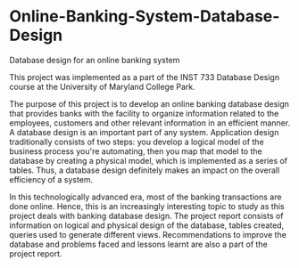 # Online-Banking-System-Database-Design
Database design for an online banking system

This project was implemented as a part of the INST 733 Database Design course at the University of Maryland College Park.

The purpose of this project is to develop an online banking database design that provides banks with the facility to organize information related to the employees, customers and other relevant information in an efficient manner. A database design is an important part of any system. Application design traditionally consists of two steps: you develop a logical model of the business process you're automating, then you map that model to the database by creating a physical model, which is implemented as a series of tables. Thus, a database design definitely makes an impact on the overall efficiency of a system.

In this technologically advanced era, most of the banking transactions are done online. Hence, this is an increasingly interesting topic to study as this project deals with banking database design. The project report consists of information on logical and physical design of the database, tables created, queries used to generate different views. Recommendations to improve the database and problems faced and lessons learnt are also a part of the project report.
